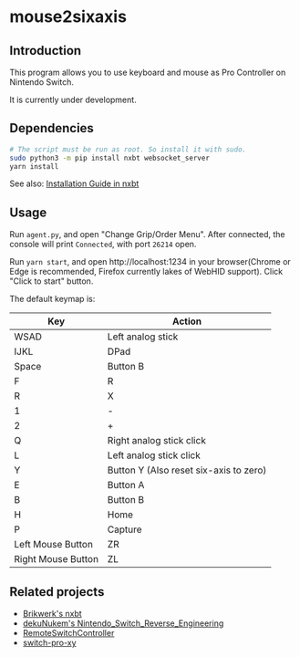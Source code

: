 # mouse2sixaxis

## Introduction

This program allows you to use keyboard and mouse as Pro Controller on Nintendo Switch.

It is currently under development.

## Dependencies

```sh
# The script must be run as root. So install it with sudo.
sudo python3 -m pip install nxbt websocket_server
yarn install
```

See also: [Installation Guide in nxbt](https://github.com/Brikwerk/nxbt#installation)

## Usage

Run `agent.py`, and open "Change Grip/Order Menu". After connected, the console will print `Connected`, with port `26214` open.

Run `yarn start`, and open http://localhost:1234 in your browser(Chrome or Edge is recommended, Firefox currently lakes of WebHID support). Click "Click to start" button.

The default keymap is:

| Key  | Action                                 |
| ---- | -------------------------------------- |
| WSAD | Left analog stick                      |
| IJKL | DPad                                   |
| Space| Button B                               |
| F    | R |
| R    | X |
| 1    | - |
| 2    | + |
| Q    | Right analog stick click               |
| L    | Left analog stick click                |
| Y    | Button Y (Also reset six-axis to zero) |
| E    | Button A |
| B    | Button B |
| H    | Home |
| P    | Capture |
| Left Mouse Button     | ZR |
| Right Mouse Button    | ZL |


## Related projects

- [Brikwerk's nxbt](https://github.com/Brikwerk/nxbt)
- [dekuNukem's Nintendo_Switch_Reverse_Engineering](https://github.com/dekuNukem/Nintendo_Switch_Reverse_Engineering)
- [RemoteSwitchController](https://github.com/spacemeowx2/RemoteSwitchController)
- [switch-pro-xy](https://github.com/spacemeowx2/switch-pro-xy)
